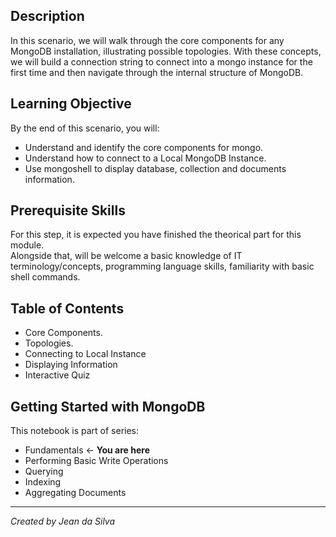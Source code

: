 ## Description


In this scenario, we will walk through the core components for any MongoDB installation, illustrating possible topologies.
With these concepts, we will build a connection string to connect into a mongo instance for the first time and then navigate through the internal structure of MongoDB.


## Learning Objective
By the end of this scenario, you will:

- Understand and identify the core components for mongo.
- Understand how to connect to a Local MongoDB Instance.
- Use mongoshell to display database, collection and documents information.


## Prerequisite Skills

For this step, it is expected you have finished the theorical part for this module.  
Alongside that, will be welcome a basic knowledge of IT terminology/concepts, programming language skills, familiarity with basic shell commands.


## Table of Contents

- Core Components.
- Topologies.
- Connecting to Local Instance
- Displaying Information
- Interactive Quiz


## Getting Started with MongoDB
This notebook is part of series:

- Fundamentals ← **You are here**
- Performing Basic Write Operations
- Querying
- Indexing
- Aggregating Documents






---
*Created by Jean da Silva*
